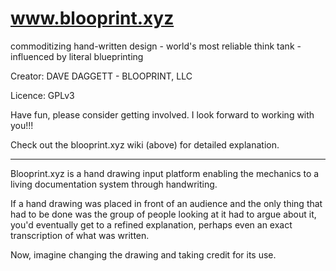 # www.blooprint.xyz
commoditizing hand-written design - world's most reliable think tank - influenced by literal blueprinting

Creator:	DAVE DAGGETT - BLOOPRINT, LLC

Licence:	GPLv3

Have fun, please consider getting involved.  I look forward to working with you!!!

Check out the blooprint.xyz wiki (above) for detailed explanation.
____________________________________________________________________________

Blooprint.xyz is a hand drawing input platform enabling the mechanics to a living documentation system through handwriting.

If a hand drawing was placed in front of an audience and the only thing that had to be done was the group of people looking at it had to argue about it, you'd eventually get to a refined explanation, perhaps even an exact transcription of what was written.

Now, imagine changing the drawing and taking credit for its use.
